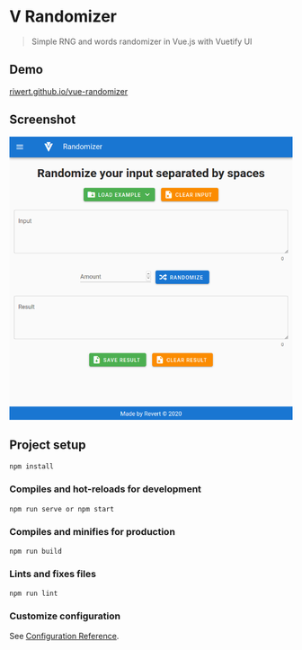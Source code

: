 # V Randomizer

> Simple RNG and words randomizer in Vue.js with Vuetify UI

## Demo
[riwert.github.io/vue-randomizer](https://riwert.github.io/vue-randomizer)

## Screenshot
![V Randomizer screenshot](screenshot.png)


## Project setup
```
npm install
```

### Compiles and hot-reloads for development
```
npm run serve or npm start
```

### Compiles and minifies for production
```
npm run build
```

### Lints and fixes files
```
npm run lint
```

### Customize configuration
See [Configuration Reference](https://cli.vuejs.org/config/).

